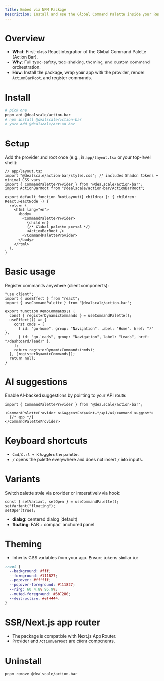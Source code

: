 ```yaml
---
Title: Embed via NPM Package
Description: Install and use the Global Command Palette inside your React/Next.js app.
---
```


# Overview

- __What__: First-class React integration of the Global Command Palette (Action Bar).
- __Why__: Full type-safety, tree-shaking, theming, and custom command orchestration.
- __How__: Install the package, wrap your app with the provider, render `ActionBarRoot`, and register commands.

# Install

```bash
# pick one
pnpm add @dealscale/action-bar
# npm install @dealscale/action-bar
# yarn add @dealscale/action-bar
```

# Setup

Add the provider and root once (e.g., in `app/layout.tsx` or your top-level shell):

```tsx
// app/layout.tsx
import "@dealscale/action-bar/styles.css"; // includes Shadcn tokens + minimal CSS vars
import { CommandPaletteProvider } from "@dealscale/action-bar";
import ActionBarRoot from "@dealscale/action-bar/ActionBarRoot";

export default function RootLayout({ children }: { children: React.ReactNode }) {
  return (
    <html lang="en">
      <body>
        <CommandPaletteProvider>
          {children}
          {/* Global palette portal */}
          <ActionBarRoot />
        </CommandPaletteProvider>
      </body>
    </html>
  );
}
```

# Basic usage

Register commands anywhere (client components):

```tsx
"use client";
import { useEffect } from "react";
import { useCommandPalette } from "@dealscale/action-bar";

export function DemoCommands() {
  const { registerDynamicCommands } = useCommandPalette();
  useEffect(() => {
    const cmds = [
      { id: "go-home", group: "Navigation", label: "Home", href: "/" },
      { id: "go-leads", group: "Navigation", label: "Leads", href: "/dashboard/leads" },
    ];
    return registerDynamicCommands(cmds);
  }, [registerDynamicCommands]);
  return null;
}
```

# AI suggestions

Enable AI-backed suggestions by pointing to your API route:

```tsx
import { CommandPaletteProvider } from "@dealscale/action-bar";

<CommandPaletteProvider aiSuggestEndpoint="/api/ai/command-suggest">
  {/* app */}
</CommandPaletteProvider>
```

# Keyboard shortcuts

- `Cmd/Ctrl + K` toggles the palette.
- `/` opens the palette everywhere and does not insert `/` into inputs.

# Variants

Switch palette style via provider or imperatively via hook:

```tsx
const { setVariant, setOpen } = useCommandPalette();
setVariant("floating");
setOpen(true);
```

- __dialog__: centered dialog (default)
- __floating__: FAB + compact anchored panel

# Theming

- Inherits CSS variables from your app. Ensure tokens similar to:

```css
:root {
  --background: #fff;
  --foreground: #111827;
  --popover: #ffffff;
  --popover-foreground: #111827;
  --ring: 60 4.8% 95.9%;
  --muted-foreground: #6b7280;
  --destructive: #ef4444;
}
```

# SSR/Next.js app router

- The package is compatible with Next.js App Router.
- Provider and `ActionBarRoot` are client components.

# Uninstall

```bash
pnpm remove @dealscale/action-bar
```
